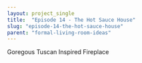 ```yaml
---
layout: project_single
title:  "Episode 14 - The Hot Sauce House"
slug: "episode-14-the-hot-sauce-house"
parent: "formal-living-room-ideas"
---
```

Goregous Tuscan Inspired Fireplace